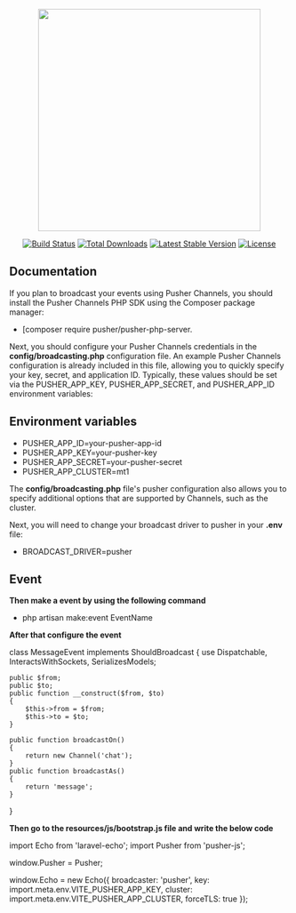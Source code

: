<p align="center"><a href="https://laravel.com" target="_blank"><img src="https://raw.githubusercontent.com/laravel/art/master/logo-lockup/5%20SVG/2%20CMYK/1%20Full%20Color/laravel-logolockup-cmyk-red.svg" width="400"></a></p>

<p align="center">
<a href="https://travis-ci.org/laravel/framework"><img src="https://travis-ci.org/laravel/framework.svg" alt="Build Status"></a>
<a href="https://packagist.org/packages/laravel/framework"><img src="https://img.shields.io/packagist/dt/laravel/framework" alt="Total Downloads"></a>
<a href="https://packagist.org/packages/laravel/framework"><img src="https://img.shields.io/packagist/v/laravel/framework" alt="Latest Stable Version"></a>
<a href="https://packagist.org/packages/laravel/framework"><img src="https://img.shields.io/packagist/l/laravel/framework" alt="License"></a>
</p>

## Documentation

If you plan to broadcast your events using Pusher Channels, you should install the Pusher Channels PHP SDK using the Composer package manager:

- [composer require pusher/pusher-php-server.

Next, you should configure your Pusher Channels credentials in the **config/broadcasting.php** configuration file. An example Pusher Channels configuration is already included in this file, allowing you to quickly specify your key, secret, and application ID. Typically, these values should be set via the PUSHER_APP_KEY, PUSHER_APP_SECRET, and PUSHER_APP_ID environment variables:

## Environment variables

- PUSHER_APP_ID=your-pusher-app-id
- PUSHER_APP_KEY=your-pusher-key
- PUSHER_APP_SECRET=your-pusher-secret
- PUSHER_APP_CLUSTER=mt1



The **config/broadcasting.php** file's pusher configuration also allows you to specify additional options that are supported by Channels, such as the cluster.

Next, you will need to change your broadcast driver to pusher in your **.env** file:

- BROADCAST_DRIVER=pusher

## Event

**Then make a event by using the following command**

- php artisan make:event EventName

**After that configure the event** 

class MessageEvent implements ShouldBroadcast
{
    use Dispatchable, InteractsWithSockets, SerializesModels;

    public $from;
    public $to;
    public function __construct($from, $to)
    {
        $this->from = $from;
        $this->to = $to;
    }

    public function broadcastOn()
    {
        return new Channel('chat');
    }
    public function broadcastAs()
    {
        return 'message';
    }
}


**Then go to the resources/js/bootstrap.js file and write the below code**

import Echo from 'laravel-echo';
import Pusher from 'pusher-js';

window.Pusher = Pusher;

window.Echo = new Echo({
    broadcaster: 'pusher',
    key: import.meta.env.VITE_PUSHER_APP_KEY,
    cluster: import.meta.env.VITE_PUSHER_APP_CLUSTER,
    forceTLS: true
});

